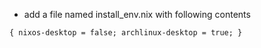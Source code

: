 - add a file named install_env.nix with following contents

```
{ nixos-desktop = false; archlinux-desktop = true; }
```
